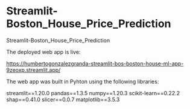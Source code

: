 # Streamlit-Boston_House_Price_Prediction
Streamlit-Boston_House_Price_Prediction

The deployed web app is live:

https://humbertogonzalezgranda-streamlit-bos-boston-house-ml-app-9zeoxp.streamlit.app/

The web app was built in Pyhton using the following libraries:

streamlit==1.20.0
pandas==1.3.5
numpy==1.20.3
scikit-learn==0.22.2
shap==0.41.0
slicer==0.0.7
matplotlib==3.5.3

